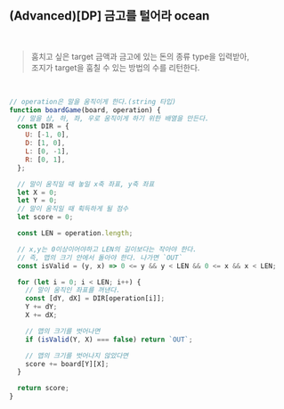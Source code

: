 ## (Advanced)[DP] 금고를 털어라 ocean

<br/>

> 훔치고 싶은 target 금액과 금고에 있는 돈의 종류 type을 입력받아, <br/>
> 조지가 target을 훔칠 수 있는 방법의 수를 리턴한다. <br/>

<br/>

```js
// operation은 말을 움직이게 한다.(string 타입)
function boardGame(board, operation) {
  // 말을 상, 하, 좌, 우로 움직이게 하기 위한 배열을 만든다.
  const DIR = {
    U: [-1, 0],
    D: [1, 0],
    L: [0, -1],
    R: [0, 1],
  };

  // 말이 움직일 때 놓일 x축 좌표, y축 좌표
  let X = 0;
  let Y = 0;
  // 말이 움직일 때 획득하게 될 점수
  let score = 0;

  const LEN = operation.length;

  // x,y는 0이상이어야하고 LEN의 길이보다는 작아야 한다.
  // 즉, 맵의 크기 안에서 돌아야 한다. 나가면 `OUT`
  const isValid = (y, x) => 0 <= y && y < LEN && 0 <= x && x < LEN;

  for (let i = 0; i < LEN; i++) {
    // 말이 움직인 좌표를 꺼낸다.
    const [dY, dX] = DIR[operation[i]];
    Y += dY;
    X += dX;

    // 맵의 크기를 벗어나면
    if (isValid(Y, X) === false) return `OUT`;

    // 맵의 크기를 벗어나지 않았다면
    score += board[Y][X];
  }

  return score;
}
```
